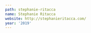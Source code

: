 ```yaml
---
path: stephanie-ritacca
name: Stephanie	Ritacca
website: http://stephanieritacca.com/
year: '2019'
---
```

